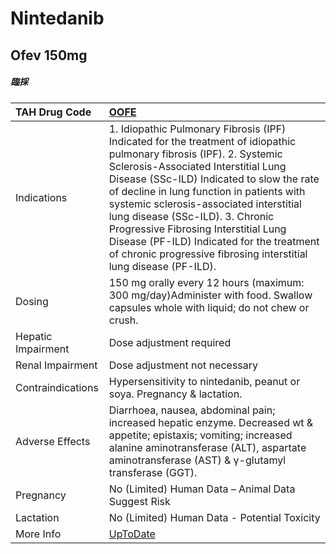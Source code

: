 # Nintedanib

## Ofev 150mg

##### 臨採

| TAH Drug Code      | [OOFE](https://www.tahsda.org.tw/drugs/hissearch.php?drug_code=OOFE)                                                                                                                                                                                                                                                                                                                                                                                                                            |
|:-------------------|:------------------------------------------------------------------------------------------------------------------------------------------------------------------------------------------------------------------------------------------------------------------------------------------------------------------------------------------------------------------------------------------------------------------------------------------------------------------------------------------------|
| Indications        | 1. Idiopathic Pulmonary Fibrosis (IPF) Indicated for the treatment of idiopathic pulmonary fibrosis (IPF). 2. Systemic Sclerosis-Associated Interstitial Lung Disease (SSc-ILD) Indicated to slow the rate of decline in lung function in patients with systemic sclerosis-associated interstitial lung disease (SSc-ILD). 3. Chronic Progressive Fibrosing Interstitial Lung Disease (PF-ILD) Indicated for the treatment of chronic progressive fibrosing interstitial lung disease (PF-ILD). |
| Dosing             | 150 mg orally every 12 hours (maximum: 300 mg/day)Administer with food. Swallow capsules whole with liquid; do not chew or crush.                                                                                                                                                                                                                                                                                                                                                               |
| Hepatic Impairment | Dose adjustment required                                                                                                                                                                                                                                                                                                                                                                                                                                                                        |
| Renal Impairment   | Dose adjustment not necessary                                                                                                                                                                                                                                                                                                                                                                                                                                                                   |
| Contraindications  | Hypersensitivity to nintedanib, peanut or soya. Pregnancy & lactation.                                                                                                                                                                                                                                                                                                                                                                                                                          |
| Adverse Effects    | Diarrhoea, nausea, abdominal pain; increased hepatic enzyme. Decreased wt & appetite; epistaxis; vomiting; increased alanine aminotransferase (ALT), aspartate aminotransferase (AST) & γ-glutamyl transferase (GGT).                                                                                                                                                                                                                                                                           |
| Pregnancy          | No (Limited) Human Data – Animal Data Suggest Risk                                                                                                                                                                                                                                                                                                                                                                                                                                              |
| Lactation          | No (Limited) Human Data - Potential Toxicity                                                                                                                                                                                                                                                                                                                                                                                                                                                    |
| More Info          | [UpToDate](https://www.uptodate.com/contents/nintedanib-drug-information)                                                                                                                                                                                                                                                                                                                                                                                                                       |

